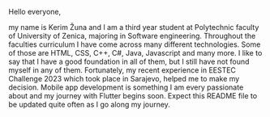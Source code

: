 Hello everyone,

my name is Kerim Žuna and I am a third year student at Polytechnic faculty of University of Zenica, majoring in Software engineering. Throughout the faculties curriculum I have come across many different technologies. Some of those are HTML, CSS, C++, C#, Java, Javascript and many more. I like to say that I have a good foundation in all of them, but I still have not found myself in any of them. Fortunately, my recent experience in EESTEC Challenge 2023 which took place in Sarajevo, helped me to make my decision. Mobile app development is something I am every passionate about and my journey with Flutter begins soon. Expect this README file to be updated quite often as I go along my journey.
